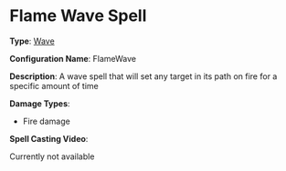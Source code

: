 # Flame Wave Spell

**Type**: [Wave](./Types/Wave.md)

**Configuration Name**: FlameWave

**Description**: A wave spell that will set any target in its path on fire for a specific amount of time

**Damage Types**:

- Fire damage

**Spell Casting Video**:

Currently not available

